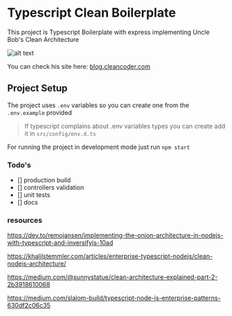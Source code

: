 # Typescript Clean Boilerplate

This project is Typescript Boilerplate with express implementing Uncle Bob's Clean Architecture

![alt text](https://blog.cleancoder.com/uncle-bob/images/2012-08-13-the-clean-architecture/CleanArchitecture.jpg "Clean Architecture")

You can check his site here: [blog.cleancoder.com](https://blog.cleancoder.com/)

## Project Setup

The project uses `.env` variables so you can create one from the `.env.example` provided

> If typescript complains about .env variables types you can create add it in `src/config/env.d.ts`

For running the project in development mode just run `npm start`

### Todo's
- [] production build
- [] controllers validation
- [] unit tests
- [] docs

### resources
 
https://dev.to/remojansen/implementing-the-onion-architecture-in-nodejs-with-typescript-and-inversifyjs-10ad

https://khalilstemmler.com/articles/enterprise-typescript-nodejs/clean-nodejs-architecture/

https://medium.com/@sunnystatue/clean-architecture-explained-part-2-2b3918610068

https://medium.com/slalom-build/typescript-node-js-enterprise-patterns-630df2c06c35 